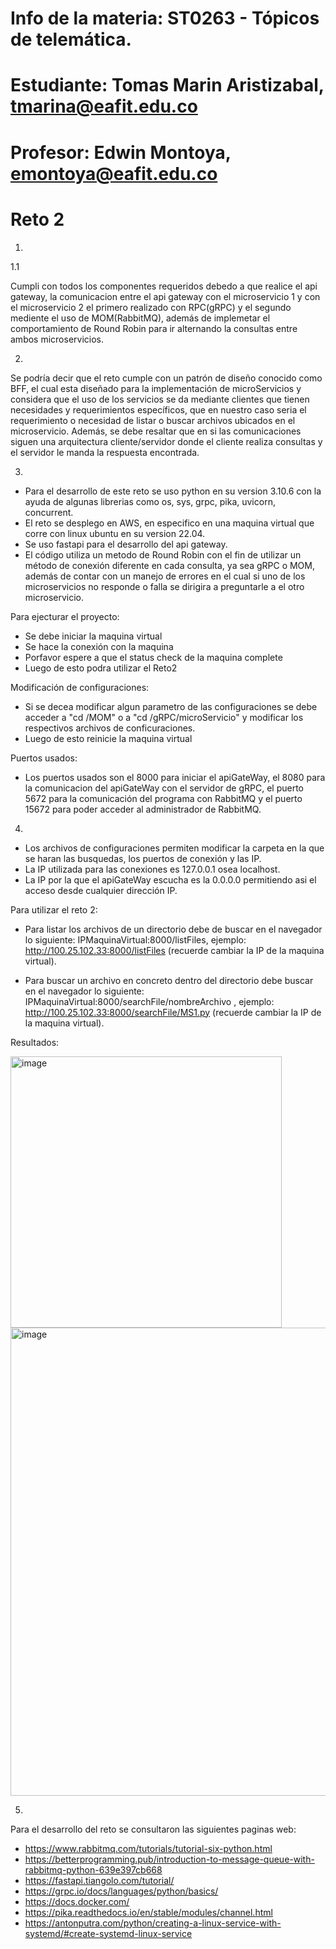 # Info de la materia: ST0263 - Tópicos de telemática.
# Estudiante: Tomas Marin Aristizabal, tmarina@eafit.edu.co
# Profesor: Edwin Montoya, emontoya@eafit.edu.co
# Reto 2

1.
1.1

Cumpli con todos los componentes requeridos debedo a que realice el api gateway, la comunicacion entre el api gateway con el microservicio 1 y con el microservicio 2 
el primero realizado con RPC(gRPC) y el segundo mediente el uso de MOM(RabbitMQ), además de implemetar el comportamiento de Round Robin para ir alternando la consultas entre ambos microservicios.

2.

Se podría decir que el reto cumple con un patrón de diseño conocido como BFF, el cual esta diseñado para la implementación de microServicios y considera que el uso de los servicios se da mediante clientes que tienen necesidades y requerimientos específicos, que en nuestro caso seria el requerimiento o necesidad de listar o buscar archivos ubicados en el microservicio. Además, se debe resaltar que en si las comunicaciones siguen una arquitectura cliente/servidor donde el cliente realiza consultas y el servidor le manda la respuesta encontrada.

3.

* Para el desarrollo de este reto se uso python en su version 3.10.6 con la ayuda de algunas librerias como os, sys, grpc, pika, uvicorn, concurrent.
* El reto se desplego en AWS, en especifico en una maquina virtual que corre con linux ubuntu en su version 22.04.
* Se uso fastapi para el desarrollo del api gateway.
* El código utiliza un metodo de Round Robin con el fin de utilizar un método de conexión diferente en cada consulta, ya sea gRPC o MOM, además de contar con un manejo de errores en el cual si uno de los microservicios no responde o falla se dirigira a preguntarle a el otro microservicio.

Para ejecturar el proyecto:

* Se debe iniciar la maquina virtual
* Se hace la conexión con la maquina
* Porfavor espere a que el status check de la maquina complete
* Luego de esto podra utilizar el Reto2

Modificación de configuraciones:

* Si se decea modificar algun parametro de las configuraciones se debe acceder a  "cd /MOM" o a "cd /gRPC/microServicio" y modificar los respectivos archivos
de conficuraciones.
* Luego de esto reinicie la maquina virtual

Puertos usados:

* Los puertos usados son el 8000 para iniciar el apiGateWay, el 8080 para la comunicacion del apiGateWay con el servidor de gRPC, el puerto 5672 para la comunicación del programa con RabbitMQ y el puerto 15672 para poder acceder al administrador de RabbitMQ. 

4.

* Los archivos de configuraciones permiten modificar la carpeta en la que se haran las busquedas, los puertos de conexión y las IP.
* La IP utilizada para las conexiones es 127.0.0.1 osea localhost.
* La IP por la que el apiGateWay escucha es la 0.0.0.0 permitiendo asi el acceso desde cualquier dirección IP.

Para utilizar el reto 2:

* Para listar los archivos de un directorio debe de buscar en el navegador lo siguiente: IPMaquinaVirtual:8000/listFiles, ejemplo: http://100.25.102.33:8000/listFiles (recuerde cambiar la IP de la maquina virtual).

* Para buscar un archivo en concreto dentro del directorio debe buscar en el navegador lo siguiente: IPMaquinaVirtual:8000/searchFile/nombreArchivo , ejemplo: http://100.25.102.33:8000/searchFile/MS1.py (recuerde cambiar la IP de la maquina virtual).

Resultados:

<img width="434" alt="image" src="https://user-images.githubusercontent.com/68928376/222937514-2cbbac1b-2b46-471b-989c-05c3d6dd3cbc.png">
<img width="749" alt="image" src="https://user-images.githubusercontent.com/68928376/222937519-74d50df4-9b4f-42ac-9773-1c22f6e31c02.png">

5.

Para el desarrollo del reto se consultaron las siguientes paginas web:

* https://www.rabbitmq.com/tutorials/tutorial-six-python.html
* https://betterprogramming.pub/introduction-to-message-queue-with-rabbitmq-python-639e397cb668
* https://fastapi.tiangolo.com/tutorial/
* https://grpc.io/docs/languages/python/basics/
* https://docs.docker.com/
* https://pika.readthedocs.io/en/stable/modules/channel.html
* https://antonputra.com/python/creating-a-linux-service-with-systemd/#create-systemd-linux-service
